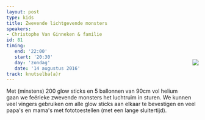 ```yaml
---
layout: post
type: kids
title: Zwevende lichtgevende monsters
speakers:
- Christophe Van Ginneken & familie
id: 81
timing: 
   end: '22:00'
   start: '20:30'
   day: 'zondag'
   date: '14 augustus 2016'
track: knutselba(a)r
---
```

<a href='./images/glow-stick-monsters.jpg' target='_blank'><img src='./images/glow-stick-monsters-thumb.jpg' style='float:right;position:relative;top:-75px;margin-left:20px;'></a>Met (minstens) 200 glow sticks en 5 ballonnen van 90cm vol helium gaan we feërieke zwevende monsters het luchtruim in sturen. We kunnen veel vingers gebruiken om alle glow sticks aan elkaar te bevestigen en veel papa's en mama's met fototoestellen (met een lange sluitertijd).